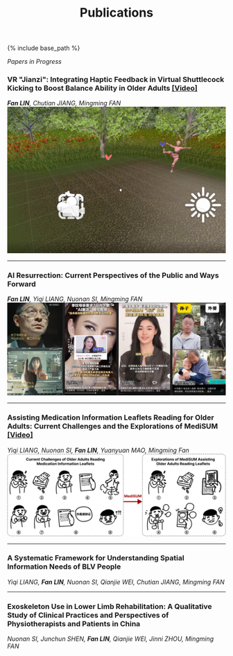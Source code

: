 ﻿---
layout: archive
title: "Publications"
permalink: /publications/
author_profile: true
---

{% include base_path %}

*Papers in Progress*
### VR "Jianzi": Integrating Haptic Feedback in Virtual Shuttlecock Kicking to Boost Balance Ability in Older Adults [[Video]](/files/shuttlecock.mp4)
***Fan LIN**, Chutian JIANG, Mingming FAN*
<img src='/images/pub1.jpg'>
_________________

### AI Resurrection: Current Perspectives of the Public and Ways Forward
***Fan LIN**, Yiqi LIANG, Nuonan SI, Mingming FAN*
<img src='/images/pub2.jpg'>
_________________

### Assisting Medication Information Leaflets Reading for Older Adults: Current Challenges and the Explorations of MediSUM [[Video]](/files/medisum.mp4)
*Yiqi LIANG, Nuonan SI, **Fan LIN**, Yuanyuan MAO, Mingming Fan*
<img src='/images/pub3.jpg'>
_________________

### A Systematic Framework for Understanding Spatial Information Needs of BLV People
*Yiqi LIANG, **Fan LIN**, Nuonan SI, Qianjie WEI, Chutian JIANG, Mingming FAN*
_________________

### Exoskeleton Use in Lower Limb Rehabilitation: A Qualitative Study of Clinical Practices and Perspectives of Physiotherapists and Patients in China
*Nuonan SI, Junchun SHEN, **Fan LIN**, Qianjie WEI, Jinni ZHOU, Mingming FAN*
